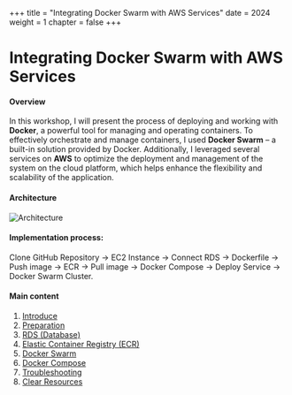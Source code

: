 +++
title = "Integrating Docker Swarm with AWS Services"
date = 2024
weight = 1
chapter = false
+++

# Integrating Docker Swarm with AWS Services

#### Overview
In this workshop, I will present the process of deploying and working with **Docker**, a powerful tool for managing and operating containers. To effectively orchestrate and manage containers, I used **Docker Swarm** – a built-in solution provided by Docker. Additionally, I leveraged several services on **AWS** to optimize the deployment and management of the system on the cloud platform, which helps enhance the flexibility and scalability of the application.

#### Architecture

![Architecture](/images/1-Introduce/Architecture-img.png?width=50pc)

#### Implementation process:
Clone GitHub Repository → EC2 Instance → Connect RDS → Dockerfile → Push image → ECR → Pull image → Docker Compose → Deploy Service → Docker Swarm Cluster.

#### Main content

1. [Introduce](1-introduce/)
2. [Preparation](2-preparation/)
3. [RDS (Database)](3-rds/)
4. [Elastic Container Registry (ECR)](4-ecr/)
5. [Docker Swarm](5-dockerswarm/)
6. [Docker Compose](6-dockercompose/)
7. [Troubleshooting](7-troubleshooting/)
8. [Clear Resources](8-clearresources/)
<!-- need to remove parenthesis for path in Hugo 0.88.1 for Windows-->
